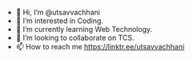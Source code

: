 - 👋 Hi, I’m @utsavvachhani
- 👀 I’m interested in Coding.
- 🌱 I’m currently learning Web Technology.
- 💞️ I’m looking to collaborate on TCS.
- 📫 How to reach me https://linktr.ee/utsavvachhani


<!---
utsavvachhani/utsavvachhani is a ✨ special ✨ repository because its `README.md` (this file) appears on your GitHub profile.
You can click the Preview link to take a look at your changes.
--->

